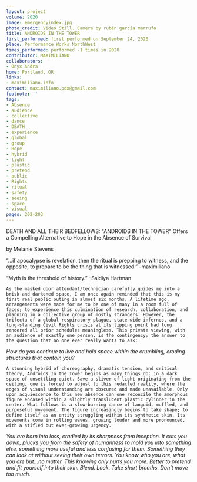 ```yaml
---
layout: project
volume: 2020
image: emergencyindex.jpg
photo_credit: Video Still. Camera by rubén garcía marrufo
title: ANDROIDS IN THE TOWER
first_performed: first performed on September 24, 2020
place: Performance Works NorthWest
times_performed: performed -1 times in 2020
contributor: MAXIMILIANO
collaborators:
- Onyx Andra
home: Portland, OR
links:
- maximiliano.info
contact: maximiliano.pdx@gmail.com
footnote: ''
tags:
- Absence
- audience
- collective
- dance
- DEATH
- experience
- global
- group
- Hope
- hybrid
- light
- plastic
- pretend
- public
- Rights
- ritual
- safety
- seeing
- space
- visual
pages: 202-203
---
```




DEATH AND ALL THEIR BEDFELLOWS:
"ANDROIDS IN THE TOWER" Offers a Compelling Alternative to Hope in the Absence of Survival

by Melanie Stevens



“...if apocalypse is revelation, then the ritual is prepping to witness, and the opposite, to prepare to be the thing that is witnessed.”
	-maximiliano

“Myth is the threshold of history.”
	-Saidiya Hartman



	As the masked door attendant/technician carefully guides me into a brisk and darkened space, I am once again reminded that this is my first real public outing in almost six months. A lifetime ago, arrangements were made for me to be one of many in a room full of faces; to experience this culmination of research, collaboration, and planning in a collective group of mostly strangers. However, the trifecta of a global respiratory plague, state-wide infernos, and a long-standing Civil Rights crisis at its tipping point had long rendered all prior schedules meaningless. This private viewing, with an audience of exactly one person, is the contingency; the answer to the question that no one ever really wants to ask: 

*How do you continue to live and hold space within the crumbling, eroding structures that contain you?*

	A stunning hybrid of choreography, dramatic tension, and critical theory, Androids In the Tower begins as many things do: in a dark space of unsettling quiet. Save a sliver of light originating from the ceiling, one is forced to adjust to this redacted reality, where the edges of visual understanding are obscured and made unavailable. Only upon acquiescence to this new absence can one reconcile the amorphous figure encased within a slightly translucent plastic cylinder in the center. What follows is a slow-burning dance of languid, muffled, and purposeful movement. The figure increasingly begins to take shape; to define itself as an entity struggling within its synthetic skin. Its movements come in rolling waves, growing louder and more pronounced, with a stifled but ever-growing urgency.

*You are born into loss, cradled by its sharpness from inception. It cuts you down, plucks you from the safety of humanness to mold you into something else, something more useful and less confusing for them. Something they can look at without seeing their own terrors. You know who you are, what you are but...no matter. This knowing only hurts you more. Better to pretend and fit yourself into their skin. Blend. Look. Take short breaths. Don’t move too much.*

